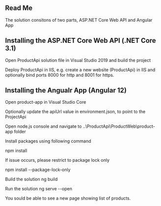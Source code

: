 ## Read Me

The solution consitons of two parts, ASP.NET Core Web API and Angular App


## Installing the ASP.NET Core Web API (.NET Core 3.1)

Open ProductApi solution file in Visual Studio 2019 and build the project

Deploy ProductApi in IIS, e.g. create a new website (ProductApi) in IIS and optionally bind ports 8000 for http and 8001 for https.


## Installing the Angualr App (Angular 12)

Open product-app in Visual Studio Core

Optionally update the apiUrl value in environment.json, to point to the ProjectApi

Open node.js console and navigate to ..\ProductApi\ProductWeb\product-app folder

Install packages using following command

  npm install

If issue occurs, please restrict to package lock only

  npm install --package-lock-only

Build the solution
  ng build

Run the solution
  ng serve --open
  
You sould be able to see a new page showing list of products.
